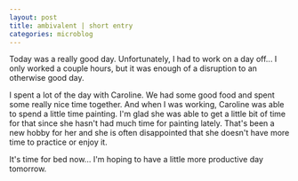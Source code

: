 ```yaml
---
layout: post
title: ambivalent | short entry
categories: microblog
---
```


Today was a really good day. Unfortunately, I had to work on a day off... I only worked a couple hours, but it was enough of a disruption to an otherwise good day.

I spent a lot of the day with Caroline. We had some good food and spent some really nice time together. And when I was working, Caroline was able to spend a little time painting. I'm glad she was able to get a little bit of time for that since she hasn't had much time for painting lately. That's been a new hobby for her and she is often disappointed that she doesn't have more time to practice or enjoy it.

It's time for bed now... I'm hoping to have a little more productive day tomorrow.
